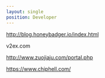 ```yaml
---
layout: single
position: Developer
---
```


http://blog.honeybadger.io/index.html

v2ex.com

http://www.zuojiaju.com/portal.php

https://www.chiphell.com/